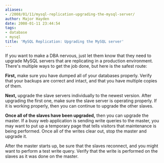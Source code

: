 ```yaml
---
aliases:
- /2008/01/11/mysql-replication-upgrading-the-mysql-server/
author: Major Hayden
date: 2008-01-11 23:44:54
tags:
- database
- mysql
title: 'MySQL Replication: Upgrading the MySQL server'
---
```


If you want to make a DBA nervous, just let them know that they need to upgrade MySQL servers that are replicating in a production environment. There's multiple ways to get the job done, but here is the safest route:

**First,** make sure you have dumped all of your databases properly. Verify that your backups are correct and intact, and that you have multiple copies of them.

**Next,** upgrade the slave servers individually to the newest version. After upgrading the first one, make sure the slave server is operating properly. If it is working properly, then you can continue to upgrade the other slaves.

**Once all of the slaves have been upgraded,** then you can upgrade the master. If a busy web application is sending write queries to the master, you may want to put up a temporary page that tells visitors that maintenance is being performed. Once all of the writes clear out, stop the master and upgrade it.

After the master starts up, be sure that the slaves reconnect, and you might want to perform a test write query. Verify that the write is performed on the slaves as it was done on the master.